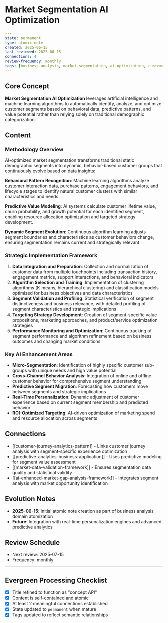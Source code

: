 # Market Segmentation AI Optimization

```yaml
---
state: permanent
type: atomic-note
created: 2025-06-15
last-reviewed: 2025-06-15
connections: 4
review-frequency: monthly
tags: [business-analysis, market-segmentation, ai-optimization, customer-analysis, targeting]
---
```

## Core Concept

**Market Segmentation AI Optimization** leverages artificial intelligence and machine learning algorithms to automatically identify, analyze, and optimize customer segments based on behavioral data, predictive patterns, and value potential rather than relying solely on traditional demographic categorization.

## Content

### Methodology Overview

AI-optimized market segmentation transforms traditional static demographic segments into dynamic, behavior-based customer groups that continuously evolve based on data insights:

**Behavioral Pattern Recognition**: Machine learning algorithms analyze customer interaction data, purchase patterns, engagement behaviors, and lifecycle stages to identify natural customer clusters with similar characteristics and needs.

**Predictive Value Modeling**: AI systems calculate customer lifetime value, churn probability, and growth potential for each identified segment, enabling resource allocation optimization and targeted strategy development.

**Dynamic Segment Evolution**: Continuous algorithm learning adjusts segment boundaries and characteristics as customer behaviors change, ensuring segmentation remains current and strategically relevant.

### Strategic Implementation Framework

1. **Data Integration and Preparation**: Collection and normalization of customer data from multiple touchpoints including transaction history, engagement metrics, support interactions, and behavioral indicators
2. **Algorithm Selection and Training**: Implementation of clustering algorithms (K-means, hierarchical clustering) and classification models optimized for business objectives and data characteristics
3. **Segment Validation and Profiling**: Statistical verification of segment distinctiveness and business relevance, with detailed profiling of segment characteristics and strategic implications
4. **Targeting Strategy Development**: Creation of segment-specific value propositions, marketing approaches, and product/service optimization strategies
5. **Performance Monitoring and Optimization**: Continuous tracking of segment performance and algorithm refinement based on business outcomes and changing market conditions

### Key AI Enhancement Areas

- **Micro-Segmentation**: Identification of highly specific customer sub-groups with unique needs and high value potential
- **Cross-Channel Behavior Analysis**: Integration of online and offline customer behavior for comprehensive segment understanding
- **Predictive Segment Migration**: Forecasting how customers move between segments and strategic implications
- **Real-Time Personalization**: Dynamic adjustment of customer experience based on current segment membership and predicted behavior
- **ROI-Optimized Targeting**: AI-driven optimization of marketing spend and resource allocation across segments

## Connections

- [[customer-journey-analytics-pattern]] - Links customer journey analysis with segment-specific experience optimization
- [[predictive-analytics-business-application]] - Uses predictive modeling for segment value assessment
- [[market-data-validation-framework]] - Ensures segmentation data quality and statistical validity
- [[ai-enhanced-market-gap-analysis-framework]] - Integrates segment analysis with market opportunity identification

## Evolution Notes

- **2025-06-15**: Initial atomic note creation as part of business analysis domain atomization
- **Future**: Integration with real-time personalization engines and advanced predictive analytics

## Review Schedule

- Next review: 2025-07-15
- Frequency: monthly

---

## Evergreen Processing Checklist

- [x] Title refined to function as "concept API"
- [x] Content is self-contained and atomic
- [x] At least 2 meaningful connections established
- [x] State updated to `permanent` when mature
- [x] Tags updated to reflect semantic relationships